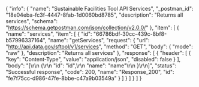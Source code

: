 {
  "info": {
    "name": "Sustainable Facilities Tool API Services",
    "_postman_id": "18e04eba-fc3f-4447-8fab-1d0060bd8785",
    "description": "Returns all services",
    "schema": "https://schema.getpostman.com/json/collection/v2.0.0/"
  },
  "item": [
    {
      "name": "services",
      "item": [
        {
          "id": "66786bdf-30cc-439c-8bf8-b57996337164",
          "name": "getServices",
          "request": {
            "url": "http://api.data.gov/sftool/v1/services",
            "method": "GET",
            "body": {
              "mode": "raw"
            },
            "description": "Returns all services"
          },
          "response": [
            {
              "header": [
                {
                  "key": "Content-Type",
                  "value": "application/json",
                  "disabled": false
                }
              ],
              "body": "[\r\n  {\r\n    \"id\": \"id\",\r\n    \"name\": \"name\"\r\n  }\r\n]",
              "status": "Successful response",
              "code": 200,
              "name": "Response_200",
              "id": "fe7f75cc-d986-47fe-8bbe-c47a9b03549a"
            }
          ]
        }
      ]
    }
  ]
}